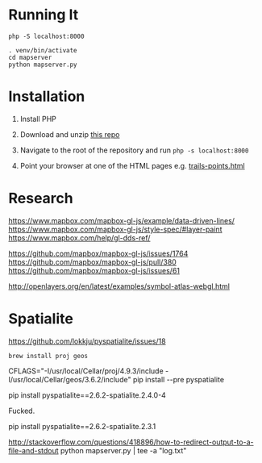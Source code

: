 # Running It

`php -S localhost:8000`

```
. venv/bin/activate
cd mapserver
python mapserver.py
```

# Installation

1.  Install PHP

2.  Download and unzip [this repo](https://github.com/keithamoss/blazing-swan/archive/master.zip)

3.  Navigate to the root of the repository and run `php -s localhost:8000`

4.  Point your browser at one of the HTML pages e.g. [trails-points.html](http://localhost:8000/trails-points.html)

# Research

https://www.mapbox.com/mapbox-gl-js/example/data-driven-lines/
https://www.mapbox.com/mapbox-gl-js/style-spec/#layer-paint
https://www.mapbox.com/help/gl-dds-ref/

https://github.com/mapbox/mapbox-gl-js/issues/1764
https://github.com/mapbox/mapbox-gl-js/pull/380
https://github.com/mapbox/mapbox-gl-js/issues/61

http://openlayers.org/en/latest/examples/symbol-atlas-webgl.html

# Spatialite

https://github.com/lokkju/pyspatialite/issues/18

`brew install proj geos`

CFLAGS="-I/usr/local/Cellar/proj/4.9.3/include -I/usr/local/Cellar/geos/3.6.2/include" pip install --pre pyspatialite

pip install pyspatialite==2.6.2-spatialite.2.4.0-4

Fucked.

pip install pyspatialite==2.6.2-spatialite.2.3.1

http://stackoverflow.com/questions/418896/how-to-redirect-output-to-a-file-and-stdout
python mapserver.py | tee -a "log.txt"

